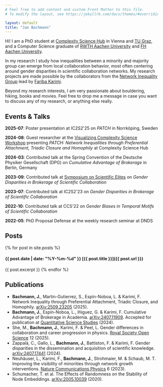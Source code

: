 ```yaml
---
# Feel free to add content and custom Front Matter to this file.
# To modify the layout, see https://jekyllrb.com/docs/themes/#overriding-theme-defaults

layout: default
title: "Jan Bachmann"
---
```

Hi! I am a PhD student at [Complexity Science Hub](https://csh.ac.at) in Vienna and [TU Graz](https://www.tugraz.at/home), and a Computer Science graduate of [RWTH Aachen University](https://rwth-aachen.de) and [FH Aachen University](https://fh-aachen.de).

In my research I study how inequalities between a minority and majority group can emerge from local collaboration behavior, most often centering around gender disparities in scientific collaboration networks.
My research projects are made possible by the collaborators from the [Network Inequality Group](https://networkinequality.com/) lead by [Fariba Karimi](https://www.csh.ac.at/researcher/fariba-karimi/).

Beyond my research interests, I am very passionate about bouldering, hiking, books and movies.
Feel free to drop me a message in case you want to discuss any of my research, or anything else really.

## Events & Talks
__2025-07__: Poster presentation at IC2S2'25 on _PATCH_ in Norrköping, Sweden

__2024-08__: Guest researcher at the [Visualizing Complexity Science Workshop](https://vis.csh.ac.at/vis-workshop-2024/) presenting _PATCH: Network Inequalities through Preferential Attachment, Triadic Closure and Homophily_ at Complexity Science Hub

__2024-03__: Contributed talk at the Spring Convention of the Deutsche Physiker Gesellschaft (DPG) on _Cumulative Advantage of Brokerage_ in Berlin, Germany

__2023-09__: Contributed talk at [Symposium on Scientific Elites](http://scientificelites.org/symposium/) on _Gender Disparities in Brokerage of Scientific Collaboration_

__2023-07__: Contributed talk at IC2S2'23 on _Gender Disparities in Brokerage of Scientific Collaboration_

__2022-10__: Contributed talk at CCS'22 on _Gender Biases in Temporal Motifs of Scientific Collaboration_

__2022-05__: PhD Proposal Defense at the weekly research seminar at DNDS

## Posts
{% for post in site.posts %}
#### {{ post.date | date: "%Y-%m-%d" }} [{{ post.title }}]({{ post.url }})
{{ post.excerpt }}
{% endfor %}

## Publications
- **Bachmann, J.**, Martin-Gutierrez, S., Espín-Noboa, L. & Karimi, F. Network Inequality through Preferential Attachment, Triadic Closure, and Homophily. [arXiv:2509.23205](http://arxiv.org/abs/2509.23205) (2025).
- **Bachmann, J.**, Espín-Noboa, L., Iñiguez, G. & Karimi, F. Cumulative Advantage of Brokerage in Academia. [arXiv:2407.11909](http://arxiv.org/abs/2407.11909). Accepted for publication at [Quantitative Science Studies](https://direct.mit.edu/qss) (2024).
- She, M., **Bachmann, J.**, Karimi, F. & Peel, L. Gender differences in collaboration and career progression in physics. [Royal Society Open Science](https://doi.org/10.1098/rsos.241536) 12 (2025).
- Zappalà, C., Gallo, L., **Bachmann, J.**, Battiston, F. & Karimi, F. Gender disparities in the dissemination and acquisition of scientific knowledge. [arXiv:2407.17441](https://doi.org/10.48550/arXiv.2407.17441) (2024).
- Neuhäuser, L., Karimi, F., **Bachmann, J.**, Strohmaier, M. & Schaub, M. T. Improving the visibility of minorities through network growth interventions. [Nature Communications Physics](doi.org/10.1038/s42005-023-01218-9) 6 (2023).
- Schumacher, T. et al. The Effects of Randomness on the Stability of Node Embeddings. [arXiv:2005.10039](http://arxiv.org/abs/2005.10039) (2020).
